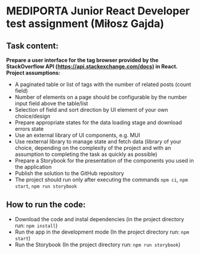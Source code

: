 # MEDIPORTA Junior React Developer test assignment (Miłosz Gajda)

## Task content:

**Prepare a user interface for the tag browser provided by the StackOverflow API (https://api.stackexchange.com/docs) in React.  
Project assumptions:**

* A paginated table or list of tags with the number of related posts (count field)
* Number of elements on a page should be configurable by the number input field above the table/list
* Selection of field and sort direction by UI element of your own choice/design
* Prepare appropriate states for the data loading stage and download errors state
* Use an external library of UI components, e.g. MUI
* Use rexternal library to manage state and fetch data (library of your choice, depending on the complexity of the project and with an assumption to completing the task as quickly as possible)
* Prepare a Storybook for the presentation of the components you used in the application
* Publish the solution to the GitHub repository
* The project should run only after executing the commands `npm ci`, `npm start`, `npm run storybook`

## How to run the code:

* Download the code and instal dependencies (in the project directory run: `npm install`)
* Run the app in the development mode (In the project directory run: `npm start`)
* Run the Storybook (In the project directory run: `npm run storybook`)